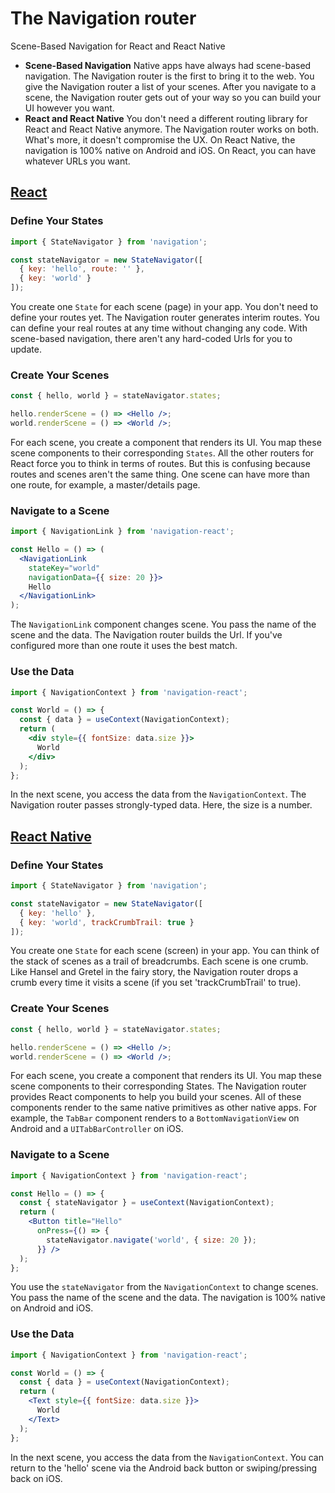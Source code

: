 # The Navigation router
Scene-Based Navigation for React and React Native
* **Scene-Based Navigation** Native apps have always had scene-based navigation. The Navigation router is the first to bring it to the web. You give the Navigation router a list of your scenes. After you navigate to a scene, the Navigation router gets out of your way so you can build your UI however you want.
* **React and React Native** You don't need a different routing library for React and React Native anymore. The Navigation router works on both. What's more, it doesn't compromise the UX. On React Native, the navigation is 100% native on Android and iOS. On React, you can have whatever URLs you want.

## [React](https://grahammendick.github.io/navigation/documentation/hello-world.html)
### Define Your States
```js
import { StateNavigator } from 'navigation';

const stateNavigator = new StateNavigator([
  { key: 'hello', route: '' },
  { key: 'world' }
]);
```
You create one `State` for each scene (page) in your app. You don't need to define your routes yet. The Navigation router generates interim routes. You can define your real routes at any time without changing any code. With scene-based navigation, there aren't any hard-coded Urls for you to update.

### Create Your Scenes
```jsx
const { hello, world } = stateNavigator.states;

hello.renderScene = () => <Hello />;
world.renderScene = () => <World />;
```
For each scene, you create a component that renders its UI. You map these scene components to their corresponding `States`. All the other routers for React force you to think in terms of routes. But this is confusing because routes and scenes aren't the same thing. One scene can have more than one route, for example, a master/details page.


### Navigate to a Scene
```jsx
import { NavigationLink } from 'navigation-react';

const Hello = () => (
  <NavigationLink
    stateKey="world"
    navigationData={{ size: 20 }}>
    Hello
  </NavigationLink>
);
```
The `NavigationLink` component changes scene. You pass the name of the scene and the data. The Navigation router builds the Url. If you've configured more than one route it uses the best match.

### Use the Data
```jsx
import { NavigationContext } from 'navigation-react';

const World = () => {
  const { data } = useContext(NavigationContext);
  return (
    <div style={{ fontSize: data.size }}>
      World
    </div>
  );
};
```
In the next scene, you access the data from the `NavigationContext`. The Navigation router passes strongly-typed data. Here, the size is a number.

## [React Native](https://grahammendick.github.io/navigation/documentation/native/hello-world.html)
### Define Your States
```js
import { StateNavigator } from 'navigation';

const stateNavigator = new StateNavigator([
  { key: 'hello' },
  { key: 'world', trackCrumbTrail: true }
]);
```
You create one `State` for each scene (screen) in your app. You can think of the stack of scenes as a trail of breadcrumbs. Each scene is one crumb. Like Hansel and Gretel in the fairy story, the Navigation router drops a crumb every time it visits a scene (if you set 'trackCrumbTrail' to true).

### Create Your Scenes
```jsx
const { hello, world } = stateNavigator.states;

hello.renderScene = () => <Hello />;
world.renderScene = () => <World />;
```
For each scene, you create a component that renders its UI. You map these scene components to their corresponding States. The Navigation router provides React components to help you build your scenes. All of these components render to the same native primitives as other native apps. For example, the `TabBar` component renders to a `BottomNavigationView` on Android and a `UITabBarController` on iOS.

### Navigate to a Scene
```jsx
import { NavigationContext } from 'navigation-react';

const Hello = () => {
  const { stateNavigator } = useContext(NavigationContext);
  return (
    <Button title="Hello"
      onPress={() => {
        stateNavigator.navigate('world', { size: 20 });
      }} />
  );
};
```
You use the `stateNavigator` from the `NavigationContext` to change scenes. You pass the name of the scene and the data. The navigation is 100% native on Android and iOS.

### Use the Data
```jsx
import { NavigationContext } from 'navigation-react';

const World = () => {
  const { data } = useContext(NavigationContext);
  return (
    <Text style={{ fontSize: data.size }}>
      World
    </Text>
  );
};
```
In the next scene, you access the data from the `NavigationContext`. You can return to the 'hello' scene via the Android back button or swiping/pressing back on iOS.
